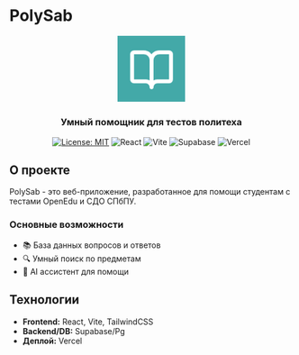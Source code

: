 # PolySab

<div align="center">
  <img src="/public/favicon.png" alt="PolySab Logo" width="120" />
  <h3>Умный помощник для тестов политеха</h3>
</div>

<div align="center">
  
[![License: MIT](https://img.shields.io/badge/License-MIT-yellow.svg)](https://opensource.org/licenses/MIT)
![React](https://img.shields.io/badge/React-20232A?style=flat&logo=react&logoColor=61DAFB)
![Vite](https://img.shields.io/badge/Vite-646CFF?style=flat&logo=vite&logoColor=white)
![Supabase](https://img.shields.io/badge/Supabase-3FCF8E?style=flat&logo=supabase&logoColor=white)
![Vercel](https://img.shields.io/badge/Vercel-000000?style=flat&logo=vercel&logoColor=white)

</div>

## О проекте

PolySab - это веб-приложение, разработанное для помощи студентам с тестами OpenEdu и СДО СПбПУ. 

### Основные возможности

- 📚 База данных вопросов и ответов
- 🔍 Умный поиск по предметам
- 🤖 AI ассистент для помощи

## Технологии

- **Frontend:** React, Vite, TailwindCSS
- **Backend/DB:** Supabase/Pg
- **Деплой:** Vercel
